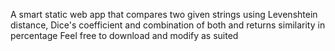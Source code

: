 A smart static web app that compares two given strings using Levenshtein distance, Dice's coefficient and combination of both and returns similarity in percentage
Feel free to download and modify as suited
